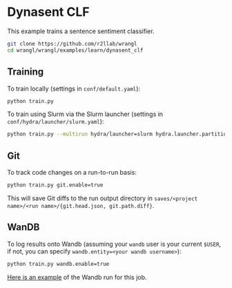 # Dynasent CLF

This example trains a sentence sentiment classifier.

```bash
git clone https://github.com/r2llab/wrangl
cd wrangl/wrangl/examples/learn/dynasent_clf
```

## Training
To train locally (settings in `conf/default.yaml`):

```bash
python train.py
```

To train using Slurm via the Slurm launcher (settings in `conf/hydra/launcher/slurm.yaml`):

```bash
python train.py --multirun hydra/launcher=slurm hydra.launcher.partition=<name of your partition>
```

## Git
To track code changes on a run-to-run basis:

```bash
python train.py git.enable=true
```

This will save Git diffs to the run output directory in `saves/<project name>/<run name>/{git.head.json, git.path.diff}`.


## WanDB
To log results onto Wandb (assuming your `wandb` user is your current `$USER`, if not, you can specify `wandb.entity=<your wandb username>`):

```bash
python train.py wandb.enable=true
```

[Here is an example](https://wandb.ai/vzhong/wrangl-examples-dynasent_clf) of the Wandb run for this job.
